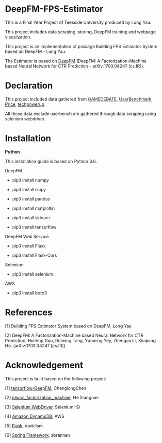 # DeepFM-FPS-Estimator

This is a Final Year Project of Teesside University produced by Long Yau.

This project includes data scraping, storing, DeepFM training and webpage visualization.

This project is an implementation of passage Building FPS Estimator System based on DeepFM - Long Yau.

The Estimator is based on <a href="https://github.com/ChenglongChen/tensorflow-DeepFM">DeepFM</a> (DeepFM: A Factorization-Machine based Neural Network for CTR Prediction - arXiv:1703.04247 [cs.IR]).


# Declaration
This project included data gathered from <a href="http://www.game-debate.com/">GAMEDEBATE</a>, <a href="http://www.userbenchmark.com/">UserBenchmark</a>, <a href="https://www.price.com.hk/">Price</a>, <a href="https://www.techpowerup.com/">techpowerup</a>.

All those data exclude userbench are gathered through data scraping using selenium webdriver.

# Installation
__Python__

This installation guide is based on Python 3.6.

DeepFM

- pip3 install numpy

- pip3 install scipy

- pip3 install pandas

- pip3 install matplotlin

- pip3 install sklearn

- pip3 install tensorflow


DeepFM Web Service

- pip3 install Flask

- pip3 install Flask-Cors


Selenium

- pip3 install selenium


AWS

- pip3 install boto3

# References
[1] Building FPS Estimator System based on DeepFM, Long Yau 

[2] DeepFM: A Factorization-Machine based Neural Network for CTR Prediction, Huifeng Guo, Ruiming Tang, Yunming Yey, Zhenguo Li, Xiuqiang He. (arXiv:1703.04247 [cs.IR])

# Acknowledgement
This project is built based on the following project:

[1] <a href="https://github.com/ChenglongChen/tensorflow-DeepFM">tensorflow-DeepFM</a>, ChenglongChen

[2] <a href="https://github.com/hexiangnan/neural_factorization_machine">neural_factorization_machine</a>, He Xiangnan

[3] <a href="https://www.seleniumhq.org/projects/webdriver/">Selenium WebDriver</a>, SeleniumHQ

[4] <a href="https://aws.amazon.com/tw/dynamodb/">Amazon DynamoDB</a>, AWS

[5] <a href="https://github.com/pallets/flask">Flask</a>, davidism

[6] <a href="https://github.com/spring-projects/spring-framework">Spring Framework</a>, sbrannen 
